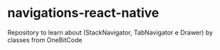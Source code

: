 # navigations-react-native
Repository to learn about (StackNavigator, TabNavigator e Drawer) by classes from OneBitCode
